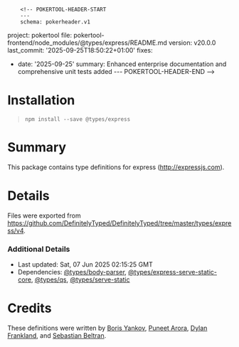         <!-- POKERTOOL-HEADER-START
        ---
        schema: pokerheader.v1
project: pokertool
file: pokertool-frontend/node_modules/@types/express/README.md
version: v20.0.0
last_commit: '2025-09-25T18:50:22+01:00'
fixes:
- date: '2025-09-25'
  summary: Enhanced enterprise documentation and comprehensive unit tests added
        ---
        POKERTOOL-HEADER-END -->
# Installation
> `npm install --save @types/express`

# Summary
This package contains type definitions for express (http://expressjs.com).

# Details
Files were exported from https://github.com/DefinitelyTyped/DefinitelyTyped/tree/master/types/express/v4.

### Additional Details
 * Last updated: Sat, 07 Jun 2025 02:15:25 GMT
 * Dependencies: [@types/body-parser](https://npmjs.com/package/@types/body-parser), [@types/express-serve-static-core](https://npmjs.com/package/@types/express-serve-static-core), [@types/qs](https://npmjs.com/package/@types/qs), [@types/serve-static](https://npmjs.com/package/@types/serve-static)

# Credits
These definitions were written by [Boris Yankov](https://github.com/borisyankov), [Puneet Arora](https://github.com/puneetar), [Dylan Frankland](https://github.com/dfrankland), and [Sebastian Beltran](https://github.com/bjohansebas).
